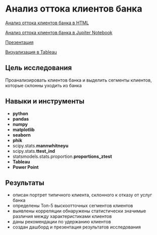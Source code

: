# Анализ оттока клиентов банка

[Анализ оттока клиентов банка в HTML](https://alexslobodskoj.github.io/Portfolio/Bank_Churn/bank_churn.html)

[Анализ оттока клиентов банка в Jupiter Notebook](https://github.com/AlexSlobodskoj/Portfolio/blob/main/Bank_Churn/bank_churn.ipynb)

[Презентация](https://alexslobodskoj.github.io/Portfolio/Bank_Churn/presentation_bank_churn.pdf)

[Визуализация в Tableau](https://public.tableau.com/app/profile/alex.slobodskoj/viz/_17385912335970/sheet0)

## Цель исследования

Проанализировать клиентов банка и выделить сегменты клиентов, которые склонны уходить из банка

## Навыки и инструменты

- **python**
- **pandas**
- **numpy**
- **matplotlib**
- **seaborn**
- **phik**
- scipy.stats.**mannwhitneyu**
- scipy.stats.**ttest_ind**
- statsmodels.stats.proportion.**proportions_ztest**
- **Tableau**
- **Power Point**

## Результаты

- описан портрет типичного клиента, склонного к отказу от услуг банка
- определены Топ-5 выскоотточных сегментов клиентов
- выявлены корреляции обнаружены статистически значимые различия между характеристиками клиентов
- даны рекомендации по удержанию клиентов
- создан дашборд и презентация результатов исследования

